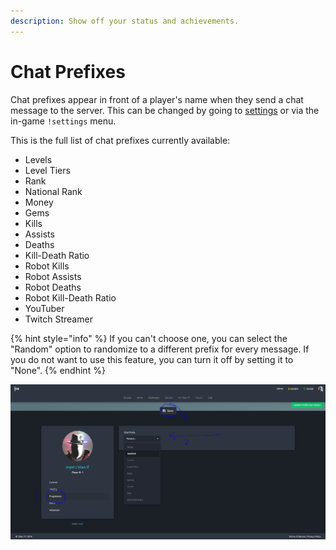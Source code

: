 ```yaml
---
description: Show off your status and achievements.
---
```


# Chat Prefixes

Chat prefixes appear in front of a player's name when they send a chat message to the server. This can be changed by going to [settings](https://titan.tf/settings) or via the in-game `!settings` menu.

This is the full list of chat prefixes currently available:

* Levels
* Level Tiers
* Rank
* National Rank
* Money
* Gems
* Kills
* Assists
* Deaths
* Kill-Death Ratio
* Robot Kills
* Robot Assists
* Robot Deaths
* Robot Kill-Death Ratio
* YouTuber
* Twitch Streamer

{% hint style="info" %}
If you can't choose one, you can select the "Random" option to randomize to a different prefix for every message. If you do not want to use this feature, you can turn it off by setting it to "None".
{% endhint %}

![](../.gitbook/assets/image%20%2824%29.png)

